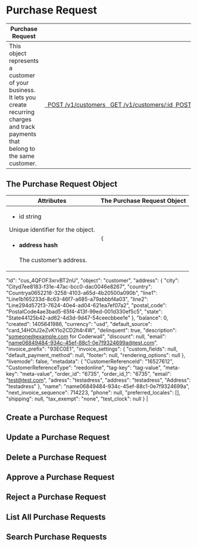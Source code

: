 # Purchase Request

<table><thead><tr><th>Purchase Request</th><th>Endpoints</th><th data-hidden></th></tr></thead><tbody><tr><td>This object represents a customer of your business. It lets you create recurring charges and track payments that belong to the same customer.</td><td><a href="https://stripe.com/docs/api/customers#create_customer">  POST /v1/customers</a><a href="https://stripe.com/docs/api/customers#retrieve_customer">   GET /v1/customers/:id</a><a href="https://stripe.com/docs/api/customers#update_customer">  POST /v1/customers/:id</a><a href="https://stripe.com/docs/api/customers#delete_customer">DELETE /v1/customers/:id</a><a href="https://stripe.com/docs/api/customers#list_customers">   GET /v1/customers</a><a href="https://stripe.com/docs/api/customers#search_customers">   GET /v1/customers/search</a></td><td></td></tr></tbody></table>

## The Purchase Request Object

| Attributes                                                                                                                                            | The Purchase Request Object                                                                                                                                                                                                                                                                                                                                                                                                                                                                                                                                                                                                                                                                                                                                                                                                                                                                                                                                                                                                                                                                                                                                                                                                                                                                                                                                                                                                                                                                                                                             |
| ----------------------------------------------------------------------------------------------------------------------------------------------------- | ------------------------------------------------------------------------------------------------------------------------------------------------------------------------------------------------------------------------------------------------------------------------------------------------------------------------------------------------------------------------------------------------------------------------------------------------------------------------------------------------------------------------------------------------------------------------------------------------------------------------------------------------------------------------------------------------------------------------------------------------------------------------------------------------------------------------------------------------------------------------------------------------------------------------------------------------------------------------------------------------------------------------------------------------------------------------------------------------------------------------------------------------------------------------------------------------------------------------------------------------------------------------------------------------------------------------------------------------------------------------------------------------------------------------------------------------------------------------------------------------------------------------------------------------------- |
| <ul><li>id   string</li></ul><p>      Unique identifier for the object.</p><ul><li><h4>address      hash</h4><p>The customer’s address.</p></li></ul> | <pre class="language-json"><code class="lang-json">{
  "id": "cus_4QFOF3xrvBT2nU",
  "object": "customer",
  "address": {
    "city": "Cityd7ee8183-f31e-47ac-bcc0-dac0046e8267",
    "country": "Countrya0652216-3258-4103-a65d-4b20500a090b",
    "line1": "Line1b165233d-8c63-46f7-a685-a79abbbf4a03",
    "line2": "Line294d572f3-7624-40e4-ad04-621ea7ef07a2",
    "postal_code": "PostalCode4ae3bad5-65f4-413f-99ed-001d330ef5c5",
    "state": "State44125b42-ad62-4d3d-9d47-54ceecbbee1e"
  },
  "balance": 0,
  "created": 1405641986,
  "currency": "usd",
  "default_source": "card_14HOtJ2eZvKYlo2CD2lt4r4W",
  "delinquent": true,
  "description": "someone@example.com for Coderwall",
  "discount": null,
  "email": "name06849484-934c-45ef-88c1-0e7f9324699a@test.com",
  "invoice_prefix": "93EC0E1",
  "invoice_settings": {
    "custom_fields": null,
    "default_payment_method": null,
    "footer": null,
    "rendering_options": null
  },
  "livemode": false,
  "metadata": {
    "CustomerReferenceId": "16527612",
    "CustomerReferenceType": "reedonline",
    "tag-key": "tag-value",
    "meta-key": "meta-value",
    "order_id": "6735",
    "order_id_1": "6735",
    "email": "test@test.com",
    "adress": "testadress",
    "address": "testadress",
    "Address": "testadress"
  },
  "name": "name06849484-934c-45ef-88c1-0e7f9324699a",
  "next_invoice_sequence": 714223,
  "phone": null,
  "preferred_locales": [],
  "shipping": null,
  "tax_exempt": "none",
  "test_clock": null
}
</code></pre> |

## Create a Purchase Request

## Update a Purchase Request

## Delete a Purchase Request

## Approve a Purchase Request

## Reject a Purchase Request

## List All Purchase Requests

## Search Purchase Requests
